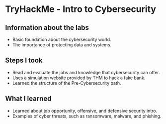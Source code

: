 # TryHackMe - Intro to Cybersecurity 

## Information about the labs
- Basic foundation about the cybersecurity world.
- The importance of protecting data and systems. 

## Steps I took
- Read and evaluate the jobs and knowledge that cybersecurity can offer.
- Uses a simulation website provided by THM to hack a fake bank.
- Learned the structure of the Pre-Cybersecurity path.

## What I learned
- Learned about job opportunity, offensive, and defensive security intro.
- Examples of cyber threats, such as ransomware, malware, and phishing.
  

